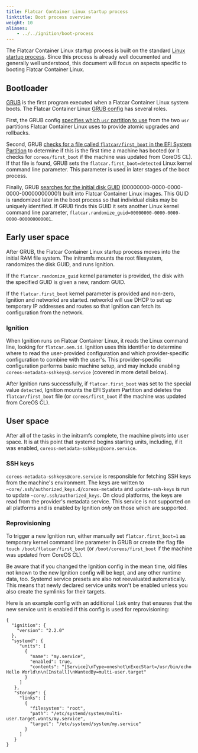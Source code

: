 ```yaml
---
title: Flatcar Container Linux startup process
linktitle: Boot process overview
weight: 10
aliases:
    - ../../ignition/boot-process
---
```


The Flatcar Container Linux startup process is built on the standard [Linux startup process][linux-startup]. Since this process is already well documented and generally well understood, this document will focus on aspects specific to booting Flatcar Container Linux.

## Bootloader

[GRUB][grub] is the first program executed when a Flatcar Container Linux system boots. The Flatcar Container Linux [GRUB config][grub-config] has several roles.

First, the GRUB config [specifies which `usr` partition to use][gptprio.next] from the two `usr` partitions Flatcar Container Linux uses to provide atomic upgrades and rollbacks.

Second, GRUB [checks for a file called `flatcar/first_boot` in the EFI System Partition][check-file] to determine if this is the first time a machine has booted (or it checks for `coreos/first_boot` if the machine was updated from CoreOS CL). If that file is found, GRUB sets the `flatcar.first_boot=detected` Linux kernel command line parameter. This parameter is used in later stages of the boot process.

Finally, GRUB [searches for the initial disk GUID][search-guid] (00000000-0000-0000-0000-000000000001) built into Flatcar Container Linux images. This GUID is randomized later in the boot process so that individual disks may be uniquely identified. If GRUB finds this GUID it sets another Linux kernel command line parameter, `flatcar.randomize_guid=00000000-0000-0000-0000-000000000001`.

## Early user space

After GRUB, the Flatcar Container Linux startup process moves into the initial RAM file system. The initramfs mounts the root filesystem, randomizes the disk GUID, and runs Ignition.

If the `flatcar.randomize_guid` kernel parameter is provided, the disk with the specified GUID is given a new, random GUID.

If the `flatcar.first_boot` kernel parameter is provided and non-zero, Ignition and networkd are started. networkd will use DHCP to set up temporary IP addresses and routes so that Ignition can fetch its configuration from the network.

### Ignition

When Ignition runs on Flatcar Container Linux, it reads the Linux command line, looking for `flatcar.oem.id`. Ignition uses this identifier to determine where to read the user-provided configuration and which provider-specific configuration to combine with the user's. This provider-specific configuration performs basic machine setup, and may include enabling `coreos-metadata-sshkeys@.service` (covered in more detail below).

After Ignition runs successfully, if `flatcar.first_boot` was set to the special value `detected`, Ignition mounts the EFI System Partition and deletes the `flatcar/first_boot` file (or `coreos/first_boot` if the machine was updated from CoreOS CL).

## User space

After all of the tasks in the initramfs complete, the machine pivots into user space. It is at this point that systemd begins starting units, including, if it was enabled, `coreos-metadata-sshkeys@core.service`.

### SSH keys

`coreos-metadata-sshkeys@core.service` is responsible for fetching SSH keys from the machine's environment. The keys are written to `~core/.ssh/authorized_keys.d/coreos-metadata` and `update-ssh-keys` is run to update `~core/.ssh/authorized_keys`. On cloud platforms, the keys are read from the provider's metadata service. This service is not supported on all platforms and is enabled by Ignition *only* on those which are supported.

### Reprovisioning

To trigger a new Ignition run, either manually set `flatcar.first_boot=1` as temporary kernel command line parameter in GRUB or create the flag file `touch /boot/flatcar/first_boot` (or `/boot/coreos/first_boot` if the machine was updated from CoreOS CL).

Be aware that if you changed the Ignition config in the mean time, old files not known to the new Ignition config will be kept, and any other runtime data, too.
Systemd service presets are also not reevaluated automatically. This means that newly declared service units won't be enabled unless you also create the symlinks for their targets.

Here is an example config with an additional `link` entry that ensures that the new service unit is enabled if this config is used for reprovisioning:

```
{
  "ignition": {
    "version": "2.2.0"
  },
  "systemd": {
     "units": [
       {
         "name": "my.service",
         "enabled": true,
         "contents": "[Service]\nType=oneshot\nExecStart=/usr/bin/echo Hello World\n\n[Install]\nWantedBy=multi-user.target"
       }
     ]
   },
   "storage": {
     "links": [
       {
         "filesystem": "root",
         "path": "/etc/systemd/system/multi-user.target.wants/my.service",
         "target": "/etc/systemd/system/my.service"
       }
     ]
   }
}
```

[check-file]: https://github.com/flatcar-linux/scripts/blob/9e1c23f3f44d2751076e770f43f7a6db05d49652/build_library/grub.cfg#L68-L71
[gptprio.next]: https://github.com/flatcar-linux/scripts/blob/9e1c23f3f44d2751076e770f43f7a6db05d49652/build_library/grub.cfg#L132
[grub]: https://www.gnu.org/software/grub/
[grub-config]: https://github.com/flatcar-linux/scripts/blob/9e1c23f3f44d2751076e770f43f7a6db05d49652/build_library/grub.cfg
[linux-startup]: https://en.wikipedia.org/wiki/Linux_startup_process
[search-guid]: https://github.com/flatcar-linux/scripts/blob/9e1c23f3f44d2751076e770f43f7a6db05d49652/build_library/grub.cfg#L73-L78
